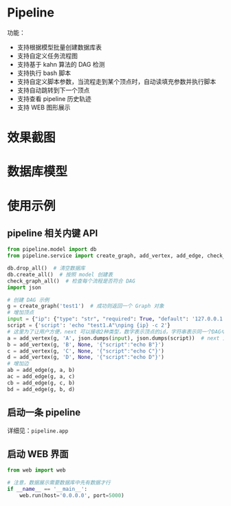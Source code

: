 # Pipeline

功能：

- 支持根据模型批量创建数据库表
- 支持自定义任务流程图
- 支持基于 kahn 算法的 DAG 检测
- 支持执行 bash 脚本
- 支持自定义脚本参数，当流程走到某个顶点时，自动读填充参数并执行脚本
- 支持自动跳转到下一个顶点
- 支持查看 pipeline 历史轨迹
- 支持 WEB 图形展示

# 效果截图

# 数据库模型

# 使用示例

## pipeline 相关内键 API

```python
from pipeline.model import db
from pipeline.service import create_graph, add_vertex, add_edge, check_graph_all

db.drop_all()  # 清空数据库  
db.create_all()  # 按照 model 创建表
check_graph_all()  # 检查每个流程是否符合 DAG
import json

# 创建 DAG 示例
g = create_graph('test1')  # 成功则返回一个 Graph 对象
# 增加顶点
input = {"ip": {"type": "str", "required": True, "default": '127.0.0.1'}}
script = {'script': 'echo "test1.A"\nping {ip} -c 2'}
# 这里为了让用户方便，next 可以接收2种类型，数字表示顶点的id，字符串表示同一个DAG中该名称的节点， 不能重复
a = add_vertex(g, 'A', json.dumps(input), json.dumps(script))  # next 顶点验证可以在定义时，也可以在使用时
b = add_vertex(g, 'B', None, '{"script":"echo B"}')
c = add_vertex(g, 'C', None, '{"script":"echo C"}')
d = add_vertex(g, 'D', None, '{"script":"echo D"}')
# 增加边
ab = add_edge(g, a, b)
ac = add_edge(g, a, c)
cb = add_edge(g, c, b)
bd = add_edge(g, b, d)
```

## 启动一条 pipeline

详细见：`pipeline.app`

## 启动 WEB 界面

```python
from web import web

# 注意，数据展示需要数据库中先有数据才行
if __name__ == '__main__':
    web.run(host='0.0.0.0', port=5000)
```